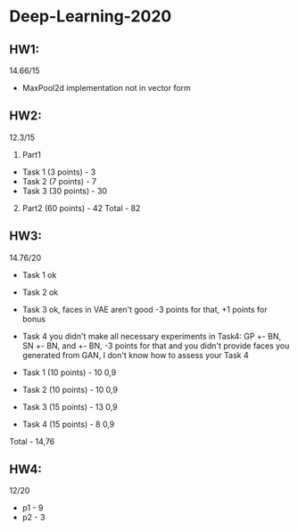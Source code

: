# Deep-Learning-2020

## HW1:
14.66/15
* MaxPool2d implementation not in vector form

## HW2:
12.3/15

1. Part1		
- Task 1 (3 points)	-	3
- Task 2 (7 points)	-	7
- Task 3 (30 points)	-	30
2. Part2 (60 points)	-	42
Total	-	82

## HW3:
14.76/20

* Task 1 ok
* Task 2 ok
* Task 3 ok, faces in VAE aren't good -3 points for that, +1 points for bonus
* Task 4  you didn't make all necessary experiments in Task4: GP +- BN, SN +- BN, and +- BN, -3 points for that
and you didn't provide faces you generated from GAN, I don't know how to assess your Task 4


* Task 1 (10 points)	-	10	0,9
* Task 2 (10 points)	-	10	0,9
* Task 3 (15 points)	-	13	0,9
* Task 4 (15 points)	-	8	0,9

Total	-	14,76

## HW4:
12/20
* p1 - 9
* p2 - 3
